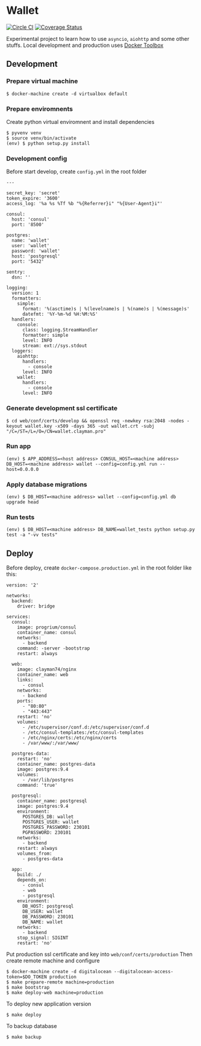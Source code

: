 Wallet
==========

[![Circle CI](https://circleci.com/gh/clayman74/wallet/tree/master.svg?style=svg)](https://circleci.com/gh/clayman74/wallet/tree/master) [![Coverage Status](https://coveralls.io/repos/clayman74/wallet/badge.svg?branch=master&service=github)](https://coveralls.io/github/clayman74/wallet?branch=master)

Experimental project to learn how to use `asyncio`, `aiohttp` and some other stuffs.
Local development and production uses [Docker Toolbox](https://docs.docker.com/engine/installation/mac/)

Development
-----------

### Prepare virtual machine

    $ docker-machine create -d virtualbox default

### Prepare enviromnents
Create python virtual enviromnent and install dependencies

    $ pyvenv venv
    $ source venv/bin/activate
    (env) $ python setup.py install

### Development config
Before start develop, create `config.yml` in the root folder

    ---

    secret_key: 'secret'
    token_expire: '3600'
    access_log: '%a %s %Tf %b "%{Referrer}i" "%{User-Agent}i"'

    consul:
      host: 'consul'
      port: '8500'

    postgres:
      name: 'wallet'
      user: 'wallet'
      password: 'wallet'
      host: 'postgresql'
      port: '5432'

    sentry:
      dsn: ''

    logging:
      version: 1
      formatters:
        simple:
          format: '%(asctime)s | %(levelname)s | %(name)s | %(message)s'
          datefmt: '%Y-%m-%d %H:%M:%S'
      handlers:
        console:
          class: logging.StreamHandler
          formatter: simple
          level: INFO
          stream: ext://sys.stdout
      loggers:
        aiohttp:
          handlers:
            - console
          level: INFO
        wallet:
          handlers:
            - console
          level: INFO

### Generate development ssl certificate

    $ cd web/conf/certs/develop && openssl req -newkey rsa:2048 -nodes -keyout wallet.key -x509 -days 365 -out wallet.crt -subj "/C=/ST=/L=/O=/CN=wallet.clayman.pro"

### Run app

    (env) $ APP_ADDRESS=<host address> CONSUL_HOST=<machine address> DB_HOST=<machine address> wallet --config=config.yml run --host=0.0.0.0

### Apply database migrations

    (env) $ DB_HOST=<machine address> wallet --config=config.yml db upgrade head

### Run tests

    (env) $ DB_HOST=<machine address> DB_NAME=wallet_tests python setup.py test -a "-vv tests"

Deploy
------
Before deploy, create `docker-compose.production.yml` in the root folder like this:

    version: '2'

    networks:
      backend:
        driver: bridge

    services:
      consul:
        image: progrium/consul
        container_name: consul
        networks:
          - backend
        command: -server -bootstrap
        restart: always

      web:
        image: clayman74/nginx
        container_name: web
        links:
          - consul
        networks:
          - backend
        ports:
          - "80:80"
          - "443:443"
        restart: 'no'
        volumes:
          - /etc/supervisor/conf.d:/etc/supervisor/conf.d
          - /etc/consul-templates:/etc/consul-templates
          - /etc/nginx/certs:/etc/nginx/certs
          - /var/www/:/var/www/

      postgres-data:
        restart: 'no'
        container_name: postgres-data
        image: postgres:9.4
        volumes:
          - /var/lib/postgres
        command: 'true'

      postgresql:
        container_name: postgresql
        image: postgres:9.4
        environment:
          POSTGRES_DB: wallet
          POSTGRES_USER: wallet
          POSTGRES_PASSWORD: 230101
          PGPASSWORD: 230101
        networks:
          - backend
        restart: always
        volumes_from:
          - postgres-data

      app:
        build: ./
        depends_on:
          - consul
          - web
          - postgresql
        environment:
          DB_HOST: postgresql
          DB_USER: wallet
          DB_PASSWORD: 230101
          DB_NAME: wallet
        networks:
          - backend
        stop_signal: SIGINT
        restart: 'no'

Put production ssl certificate and key into `web/conf/certs/production`
Then create remote machine and configure

    $ docker-machine create -d digitalocean --digitalocean-access-token=$DO_TOKEN production
    $ make prepare-remote machine=production
    $ make bootstrap
    $ make deploy-web machine=production

To deploy new application version

    $ make deploy

To backup database

    $ make backup

